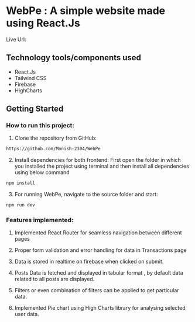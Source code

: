 # WebPe : A simple website made using React.Js
Live Url: 

## Technology tools/components used
- React.Js
- Tailwind CSS
- Firebase
- HighCharts

## Getting Started

### How to run this project:

1. Clone the repository from GitHub:
```bash
https://github.com/Monish-2304/WebPe
```
2. Install dependencies for both frontend:
First open the folder in which you installed the project using terminal and then install all dependencies using below command
```bash
npm install
```
3. For running WebPe, navigate to the source folder and start:
```bash
npm run dev
```

### Features implemented:

1. Implemented React Router for seamless navigation between different pages

2. Proper form validation and error handling for data in Transactions page

3. Data is stored in realtime on firebase when clicked on submit.

4. Posts Data is fetched and displayed in tabular format , by default data related to all posts are displayed.

5. Filters or even combination of filters can be applied to get particular data.

6. Implemented Pie chart using High Charts library for analysing selected user data.



